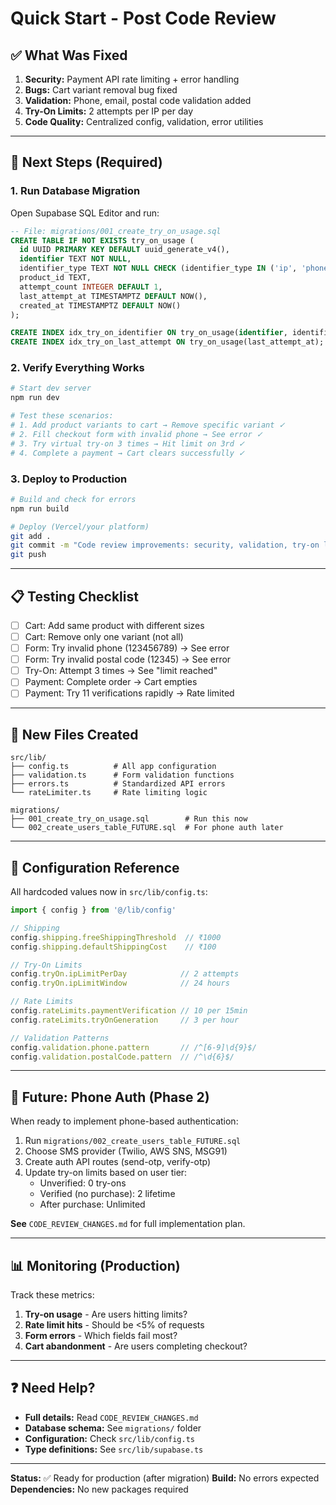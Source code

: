 # Quick Start - Post Code Review

## ✅ What Was Fixed

1. **Security:** Payment API rate limiting + error handling
2. **Bugs:** Cart variant removal bug fixed
3. **Validation:** Phone, email, postal code validation added
4. **Try-On Limits:** 2 attempts per IP per day
5. **Code Quality:** Centralized config, validation, error utilities

---

## 🚀 Next Steps (Required)

### 1. Run Database Migration

Open Supabase SQL Editor and run:

```sql
-- File: migrations/001_create_try_on_usage.sql
CREATE TABLE IF NOT EXISTS try_on_usage (
  id UUID PRIMARY KEY DEFAULT uuid_generate_v4(),
  identifier TEXT NOT NULL,
  identifier_type TEXT NOT NULL CHECK (identifier_type IN ('ip', 'phone')),
  product_id TEXT,
  attempt_count INTEGER DEFAULT 1,
  last_attempt_at TIMESTAMPTZ DEFAULT NOW(),
  created_at TIMESTAMPTZ DEFAULT NOW()
);

CREATE INDEX idx_try_on_identifier ON try_on_usage(identifier, identifier_type);
CREATE INDEX idx_try_on_last_attempt ON try_on_usage(last_attempt_at);
```

### 2. Verify Everything Works

```bash
# Start dev server
npm run dev

# Test these scenarios:
# 1. Add product variants to cart → Remove specific variant ✓
# 2. Fill checkout form with invalid phone → See error ✓
# 3. Try virtual try-on 3 times → Hit limit on 3rd ✓
# 4. Complete a payment → Cart clears successfully ✓
```

### 3. Deploy to Production

```bash
# Build and check for errors
npm run build

# Deploy (Vercel/your platform)
git add .
git commit -m "Code review improvements: security, validation, try-on limits"
git push
```

---

## 📋 Testing Checklist

- [ ] Cart: Add same product with different sizes
- [ ] Cart: Remove only one variant (not all)
- [ ] Form: Try invalid phone (123456789) → See error
- [ ] Form: Try invalid postal code (12345) → See error
- [ ] Try-On: Attempt 3 times → See "limit reached"
- [ ] Payment: Complete order → Cart empties
- [ ] Payment: Try 11 verifications rapidly → Rate limited

---

## 📁 New Files Created

```
src/lib/
├── config.ts          # All app configuration
├── validation.ts      # Form validation functions
├── errors.ts          # Standardized API errors
└── rateLimiter.ts     # Rate limiting logic

migrations/
├── 001_create_try_on_usage.sql        # Run this now
└── 002_create_users_table_FUTURE.sql  # For phone auth later
```

---

## 🔧 Configuration Reference

All hardcoded values now in `src/lib/config.ts`:

```typescript
import { config } from '@/lib/config'

// Shipping
config.shipping.freeShippingThreshold  // ₹1000
config.shipping.defaultShippingCost    // ₹100

// Try-On Limits
config.tryOn.ipLimitPerDay            // 2 attempts
config.tryOn.ipLimitWindow            // 24 hours

// Rate Limits
config.rateLimits.paymentVerification // 10 per 15min
config.rateLimits.tryOnGeneration     // 3 per hour

// Validation Patterns
config.validation.phone.pattern       // /^[6-9]\d{9}$/
config.validation.postalCode.pattern  // /^\d{6}$/
```

---

## 🔮 Future: Phone Auth (Phase 2)

When ready to implement phone-based authentication:

1. Run `migrations/002_create_users_table_FUTURE.sql`
2. Choose SMS provider (Twilio, AWS SNS, MSG91)
3. Create auth API routes (send-otp, verify-otp)
4. Update try-on limits based on user tier:
   - Unverified: 0 try-ons
   - Verified (no purchase): 2 lifetime
   - After purchase: Unlimited

**See** `CODE_REVIEW_CHANGES.md` for full implementation plan.

---

## 📊 Monitoring (Production)

Track these metrics:

1. **Try-on usage** - Are users hitting limits?
2. **Rate limit hits** - Should be <5% of requests
3. **Form errors** - Which fields fail most?
4. **Cart abandonment** - Are users completing checkout?

---

## ❓ Need Help?

- **Full details:** Read `CODE_REVIEW_CHANGES.md`
- **Database schema:** See `migrations/` folder
- **Configuration:** Check `src/lib/config.ts`
- **Type definitions:** See `src/lib/supabase.ts`

---

**Status:** ✅ Ready for production (after migration)
**Build:** No errors expected
**Dependencies:** No new packages required
